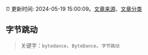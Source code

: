 :alarm_clock: 更新时间: 2024-05-19 15:00:09。[文章来源](/README.md)、[文章分类](/TAGS.md)

## 字节跳动


> 关键字：`bytedance`、`ByteDance`、`字节跳动`



